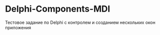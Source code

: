# Delphi-Components-MDI
Тестовое задание по Delphi с контролем и созданием нескольких окон приложения
